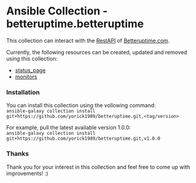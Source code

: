 # Ansible Collection - betteruptime.betteruptime

This collection can interact with the [RestAPI](https://docs.betteruptime.com/api/) of [Betteruptime.com](https://betteruptime.com/).

Currently, the following resources can be created, updated and removed using this collection:
- [status_page](https://docs.betteruptime.com/api/status-pages-api)
- [monitors](https://docs.betteruptime.com/api/monitors-api)

### Installation

You can install this collection using the vollowing command:  
`ansible-galaxy collection install git+https://github.com/yorick1989/betteruptime.git,<tag/version>`  
  
For example, pull the latest available version 1.0.0:  
`ansible-galaxy collection install git+https://github.com/yorick1989/betteruptime.git,v1.0.0`  

### Thanks

Thank you for your interest in this collection and feel free to come up with improvements! :)
